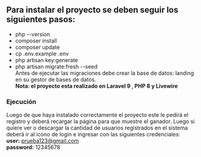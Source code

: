 ## Para instalar el proyecto se deben seguir los siguientes pasos:  
- php --version  
- composer install  
- composer update  
- cp .env.example .env  
- php artisan key:generate  
- php artisan migrate:fresh --seed  
  Antes de ejecutar las migraciones debe crear la base de datos: landing en su gestor de bases de datos.  
  **Nota: el proyecto esta realizado en Laravel 9 , PHP 8 y Livewire**  
  
### Ejecución  
Luego de que haya instalado correctamente el proyecto este le pedirá el registro y deberá recargar la página para que muestre el ganador. Luego si quiere ver o descargar la cantidad de usuarios registrados en el sistema deberá ir al icono de login e ingresar con las siguientes credenciales:  
**user:** prueba123@gmail.com  
**password:** 12345678
